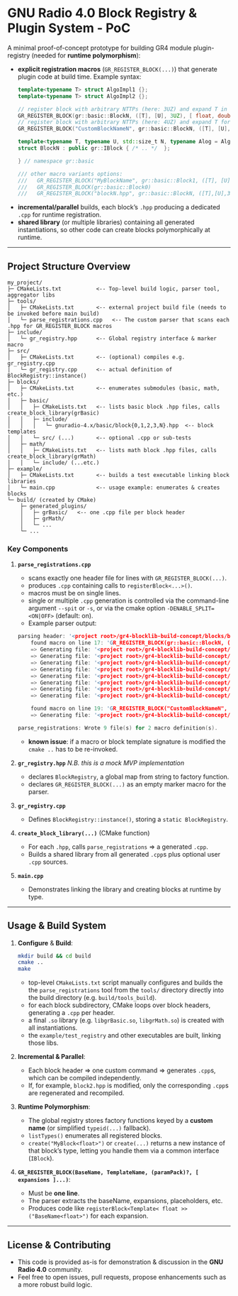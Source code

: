 # **GNU Radio 4.0 Block Registry & Plugin System - PoC**

A minimal proof-of-concept prototype for building GR4 module plugin-registry (needed for **runtime polymorphism**):

- **explicit registration macros** (`GR_REGISTER_BLOCK(...)`) that generate plugin code at build time. Example syntax:
  ```cpp
  template<typename T> struct AlgoImpl1 {};
  template<typename T> struct AlgoImpl2 {};

  // register block with arbitrary NTTPs (here: 3UZ) and expand T in [float,double], U in [short, int, long, long long]
  GR_REGISTER_BLOCK(gr::basic::BlockN, ([T], [U], 3UZ), [ float, double ], [ short, int, long, long long ])
  // register block with arbitrary NTTPs (here: 4UZ) and expand T for [short], U for [short] only
  GR_REGISTER_BLOCK("CustomBlockNameN", gr::basic::BlockN, ([T], [U], 4UZ, gr::basic::AlgoImpl2<[T]>), [ short ], [ short ])
  
  template<typename T, typename U, std::size_t N, typename Alog = AlgoImpl1<T>>
  struct BlockN : public gr::IBlock { /* .. */  };

  } // namespace gr::basic
  
  /// other macro variants options:
  ///   GR_REGISTER_BLOCK("MyBlockName", gr::basic::Block1, ([T], [U]), [ float, double ], [int])
  ///   GR_REGISTER_BLOCK(gr::basic::Block0)
  ///   GR_REGISTER_BLOCK("blockN.hpp", gr::basic::BlockN, ([T],[U],3UZ,SomeAlgo<[T]>), [ short, int], [double])
  ```
- **incremental/parallel** builds, each block’s `.hpp` producing a dedicated `.cpp` for runtime registration.
- **shared library** (or multiple libraries) containing all generated instantiations, so other code can create blocks polymorphically at runtime.

---

## **Project Structure Overview**

```
my_project/
├─ CMakeLists.txt           <-- Top-level build logic, parser tool, aggregator libs
├─ tools/
│   ├─ CMakeLists.txt       <-- external project build file (needs to be invoked before main build)
│   └─ parse_registrations.cpp   <-- The custom parser that scans each .hpp for GR_REGISTER_BLOCK macros
├─ include/
│   └─ gr_registry.hpp      <-- Global registry interface & marker macro
├─ src/
│   ├─ CMakeLists.txt       <-- (optional) compiles e.g. gr_registry.cpp
│   └─ gr_registry.cpp      <-- actual definition of BlockRegistry::instance()
├─ blocks/
│   ├─ CMakeLists.txt       <-- enumerates submodules (basic, math, etc.)
│   ├─ basic/
│   │   ├─ CMakeLists.txt   <-- lists basic block .hpp files, calls create_block_library(grBasic)
│   │   ├─ include/
│   │   │   └─ gnuradio-4.x/basic/block{0,1,2,3,N}.hpp  <-- block templates
│   │   └─ src/ (...)       <-- optional .cpp or sub-tests
│   ├─ math/
│   │   ├─ CMakeLists.txt   <-- lists math block .hpp files, calls create_block_library(grMath)
│   │   └─ include/ (...etc.)
├─ example/
│   ├─ CMakeLists.txt       <-- builds a test executable linking block libraries
│   └─ main.cpp             <-- usage example: enumerates & creates blocks
└─ build/ (created by CMake)
    ├─ generated_plugins/
    │   ├─ grBasic/   <-- one .cpp file per block header
    │   ├─ grMath/
    │   └─ ...
    └─ ...
```

### **Key Components**

1. **`parse_registrations.cpp`**
    - scans exactly one header file for lines with `GR_REGISTER_BLOCK(...)`.
    - produces `.cpp` containing calls to `registerBlock<...>()`.
    - macros must be on single lines.
    - single or multiple `.cpp` generation is controlled via the command-line argument `--spit` or `-s`, or via the
      cmake option `-DENABLE_SPLIT=<ON|OFF>` (default: on).
    - Example parser output:
    ```cpp
    parsing header: '<project root>/gr4-blocklib-build-concept/blocks/basic/include/gnuradio-4.x/basic/blockN.hpp' -> '<project root>/gr4-blocklib-build-concept/build/generated_plugins/grBasic'  split: Yes 
        found macro on line 17: 'GR_REGISTER_BLOCK(gr::basic::BlockN, ([T], [U], 3UZ), [ float, double ], [ short, int, long, long long ])'
        => Generating file: '<project root>/gr4-blocklib-build-concept/build/generated_plugins/grBasic/blockN_0_0.cpp'
        => Generating file: '<project root>/gr4-blocklib-build-concept/build/generated_plugins/grBasic/blockN_0_1.cpp'
        => Generating file: '<project root>/gr4-blocklib-build-concept/build/generated_plugins/grBasic/blockN_0_2.cpp'
        => Generating file: '<project root>/gr4-blocklib-build-concept/build/generated_plugins/grBasic/blockN_0_3.cpp'
        => Generating file: '<project root>/gr4-blocklib-build-concept/build/generated_plugins/grBasic/blockN_0_4.cpp'
        => Generating file: '<project root>/gr4-blocklib-build-concept/build/generated_plugins/grBasic/blockN_0_5.cpp'
        => Generating file: '<project root>/gr4-blocklib-build-concept/build/generated_plugins/grBasic/blockN_0_6.cpp'
        => Generating file: '<project root>/gr4-blocklib-build-concept/build/generated_plugins/grBasic/blockN_0_7.cpp'

        found macro on line 19: 'GR_REGISTER_BLOCK("CustomBlockNameN", gr::basic::BlockN, ([T], [U], 4UZ, gr::basic::AlgoImpl2<[T]>), [ short ], [ short ])'
        => Generating file: '<project root>/gr4-blocklib-build-concept/build/generated_plugins/grBasic/blockN_1_0.cpp'

    parse_registrations: Wrote 9 file(s) for 2 macro definition(s).
    ```
    - **known issue**: if a macro or block template signature is modified the `cmake ..` has to be re-invoked.

2. **`gr_registry.hpp`** *N.B. this is a mock MVP implementation*
    - declares `BlockRegistry`, a global map from string to factory function.
    - declares `GR_REGISTER_BLOCK(...)` as an empty marker macro for the parser.

3. **`gr_registry.cpp`**
    - Defines `BlockRegistry::instance()`, storing a `static BlockRegistry`.

4. **`create_block_library(...)`** (CMake function)
    - For each `.hpp`, calls `parse_registrations` => a generated `.cpp`.
    - Builds a shared library from all generated `.cpp`s plus optional user `.cpp` sources.

5. **`main.cpp`**
    - Demonstrates linking the library and creating blocks at runtime by type.

---

## **Usage & Build System**

1. **Configure** & **Build**:

   ```bash
   mkdir build && cd build
   cmake ..
   make
   ```
    - top-level `CMakeLists.txt` script manually configures and builds the the `parse_registrations` tool from the
      `tools/` directory directly into the build directory (e.g. `build/tools_build`).
    - for each block subdirectory, CMake loops over block headers, generating a `.cpp` per header.
    - a final `.so` library (e.g. `libgrBasic.so`, `libgrMath.so`) is created with all instantiations.
    - the `example/test_registry` and other executables are built, linking those libs.

2. **Incremental & Parallel**:
    - Each block header => one custom command => generates `.cpp`s, which can be compiled independently.
    - If, for example, `block2.hpp` is modified, only the corresponding `.cpp`s are regenerated and recompiled.

3. **Runtime Polymorphism**:
    - The global registry stores factory functions keyed by a **custom name** (or simplified `typeid(...)` fallback).
    - `listTypes()` enumerates all registered blocks.
    - `create("MyBlock<float>")` or `create(...)` returns a new instance of that block’s type, letting you handle them via a common interface (`IBlock`).

4. **`GR_REGISTER_BLOCK(BaseName, TemplateName, (paramPack)?, [ expansions ]...)`**:
    - Must be **one line**.
    - The parser extracts the baseName, expansions, placeholders, etc.
    - Produces code like `registerBlock<Template< float >>("BaseName<float>")` for each expansion.

---

## **License & Contributing**

- This code is provided as-is for demonstration & discussion in the **GNU Radio 4.0** community.
- Feel free to open issues, pull requests, propose enhancements such as a more robust build logic.